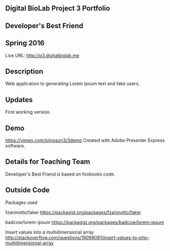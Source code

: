 ## Digital BioLab Project 3 Portfolio
## Developer's Best Friend
## Spring 2016

Live URL: <http://p3.digitalbiolab.me>

## Description
Web application to generating Lorem Ipsum text and fake users.

## Updates
First working version.

## Demo
https://vimeo.com/simpson3/3demo
Created with Adobe Presenter Express software.

## Details for Teaching Team
Developer's Best Friend is based on foobooks code.  

## Outside Code
Packages used

fzaninotto/faker
https://packagist.org/packages/fzaninotto/faker

badcow/lorem-ipsum
https://packagist.org/packages/badcow/lorem-ipsum

Insert values into a multidimensional array
http://stackoverflow.com/questions/19099091/insert-values-to-php-multidimensional-array
